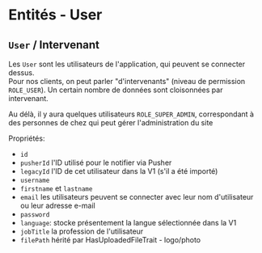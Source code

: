 # Entités - User
 
 
## `User` / Intervenant

Les `User` sont les utilisateurs de l'application, qui peuvent se connecter dessus.  
Pour nos clients, on peut parler "d'intervenants" (niveau de permission `ROLE_USER`).
Un certain nombre de données sont cloisonnées par intervenant.

Au délà, il y aura quelques utilisateurs `ROLE_SUPER_ADMIN`, correspondant à des personnes de chez qui peut gérer l'administration du site

Propriétés:
 * `id`
 * `pusherId` l'ID utilisé pour le notifier via Pusher
 * `legacyId` l'ID de cet utilisateur dans la V1 (s'il a été importé)
 * `username`
 * `firstname` et `lastname`
 * `email` les utilisateurs peuvent se connecter avec leur nom d'utilisateur ou leur adresse e-mail
 * `password`
 * `language`: stocke présentement la langue sélectionnée dans la V1 
 * `jobTitle` la profession de l'utilisateur
 * `filePath` hérité par HasUploadedFileTrait - logo/photo




